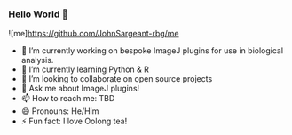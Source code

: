 ### Hello World 👋
![me]https://github.com/JohnSargeant-rbg/me


- 🔭 I’m currently working on bespoke ImageJ plugins for use in biological analysis. 
- 🌱 I’m currently learning Python & R
- 👯 I’m looking to collaborate on open source projects
- 💬 Ask me about ImageJ plugins!
- 📫 How to reach me: TBD
- 😄 Pronouns: He/Him
- ⚡ Fun fact: I love Oolong tea!
